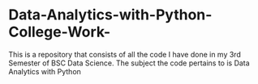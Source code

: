 # Data-Analytics-with-Python-College-Work-
This is a repository that consists of all the code I have done in my 3rd Semester of BSC Data Science. The subject the code pertains to is Data Analytics with Python
